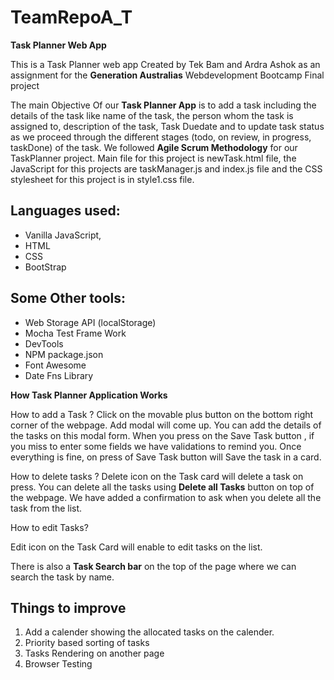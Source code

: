 # TeamRepoA_T

**Task Planner Web App**

This is a Task Planner web app Created by Tek Bam and Ardra Ashok as an assignment for the **Generation Australias** Webdevelopment Bootcamp Final project

The main Objective Of our **Task Planner App** is to add a task including the details of the task like name of the task, the person whom the task is assigned to, description of the task, Task Duedate and  to update task status as we proceed through the different stages (todo, on review, in progress, taskDone) of the task. We followed **Agile Scrum Methodology** for our TaskPlanner project.
Main file for this project is newTask.html file, the JavaScript for this projects are taskManager.js and index.js file and the CSS stylesheet for this project is in style1.css file.

## Languages used:  
- Vanilla JavaScript, 
- HTML 
- CSS 
- BootStrap

## Some Other tools:
- Web Storage API (localStorage)
- Mocha Test Frame Work
- DevTools
- NPM package.json
- Font Awesome
- Date Fns Library


**How Task Planner Application Works**

 How to add a Task ?
 Click on the movable plus button on the bottom right corner of the webpage. Add modal will come up. You can add the details of the tasks on this modal form. When you press on the Save Task button , if you miss to enter some fields  we have validations to remind you. Once everything is fine, on press of Save Task button will Save the task in a card.

 How to delete tasks ?
 Delete icon on the Task card will delete a task on press. You can delete all the tasks using **Delete all Tasks** button on top of the webpage. We have added a confirmation to ask when you delete all the task from the list.

 How to edit Tasks?

 Edit icon on the Task Card will enable to edit tasks on the list. 

There is also a **Task Search bar** on the top of the page where we can search the task by name.

## Things to improve

1. Add a calender showing the allocated tasks on the calender.
2. Priority based sorting of tasks
3. Tasks Rendering on another page
4. Browser Testing 





